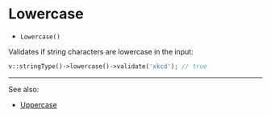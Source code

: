 # Lowercase

- `Lowercase()`

Validates if string characters are lowercase in the input:

```php
v::stringType()->lowercase()->validate('xkcd'); // true
```

***
See also:

  * [Uppercase](Uppercase.md)
